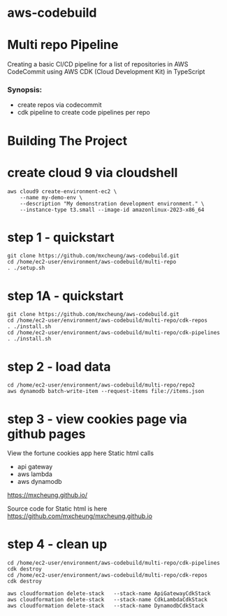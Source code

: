 # aws-codebuild

# Multi repo Pipeline


Creating a basic CI/CD pipeline for a list of repositories in AWS CodeCommit using AWS CDK (Cloud Development Kit) in TypeScript

### Synopsis: 
- create repos via codecommit
- cdk pipeline to create code pipelines per repo

Building The Project
================

  
# create cloud 9 via cloudshell
```
aws cloud9 create-environment-ec2 \
    --name my-demo-env \
    --description "My demonstration development environment." \
    --instance-type t3.small --image-id amazonlinux-2023-x86_64

```

# step 1 - quickstart
```
git clone https://github.com/mxcheung/aws-codebuild.git
cd /home/ec2-user/environment/aws-codebuild/multi-repo
. ./setup.sh

```  
  
# step 1A - quickstart

```
git clone https://github.com/mxcheung/aws-codebuild.git
cd /home/ec2-user/environment/aws-codebuild/multi-repo/cdk-repos
. ./install.sh
cd /home/ec2-user/environment/aws-codebuild/multi-repo/cdk-pipelines
. ./install.sh

```

# step 2 - load data

```
cd /home/ec2-user/environment/aws-codebuild/multi-repo/repo2
aws dynamodb batch-write-item --request-items file://items.json

```



# step 3 - view cookies page via github pages
View the fortune cookies app here
Static html calls 
   * api gateway
   * aws lambda
   * aws dynamodb
     

https://mxcheung.github.io/

Source code for Static html is here https://github.com/mxcheung/mxcheung.github.io


# step 4 - clean up
```
cd /home/ec2-user/environment/aws-codebuild/multi-repo/cdk-pipelines
cdk destroy
cd /home/ec2-user/environment/aws-codebuild/multi-repo/cdk-repos
cdk destroy

aws cloudformation delete-stack   --stack-name ApiGatewayCdkStack
aws cloudformation delete-stack   --stack-name CdkLambdaCdkStack
aws cloudformation delete-stack   --stack-name DynamodbCdkStack

```
